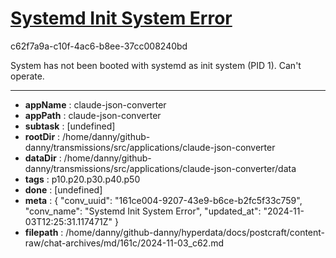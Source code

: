 # [Systemd Init System Error](https://claude.ai/chat/161ce004-9207-43e9-b6ce-b2fc5f33c759)

c62f7a9a-c10f-4ac6-b8ee-37cc008240bd

System has not been booted with systemd as init system (PID 1). Can't operate.

---

* **appName** : claude-json-converter
* **appPath** : claude-json-converter
* **subtask** : [undefined]
* **rootDir** : /home/danny/github-danny/transmissions/src/applications/claude-json-converter
* **dataDir** : /home/danny/github-danny/transmissions/src/applications/claude-json-converter/data
* **tags** : p10.p20.p30.p40.p50
* **done** : [undefined]
* **meta** : {
  "conv_uuid": "161ce004-9207-43e9-b6ce-b2fc5f33c759",
  "conv_name": "Systemd Init System Error",
  "updated_at": "2024-11-03T12:25:31.117471Z"
}
* **filepath** : /home/danny/github-danny/hyperdata/docs/postcraft/content-raw/chat-archives/md/161c/2024-11-03_c62.md